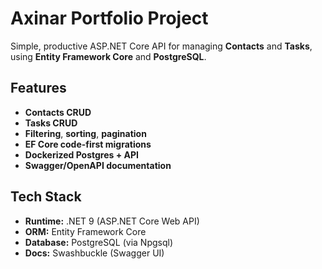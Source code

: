 # Axinar Portfolio Project

Simple, productive ASP.NET Core API for managing **Contacts** and **Tasks**, using **Entity Framework Core** and **PostgreSQL**.

## Features

- **Contacts CRUD**
- **Tasks CRUD**
- **Filtering**, **sorting**, **pagination**
- **EF Core code-first migrations**
- **Dockerized Postgres + API**
- **Swagger/OpenAPI documentation**

## Tech Stack

- **Runtime:** .NET 9 (ASP.NET Core Web API)
- **ORM:** Entity Framework Core
- **Database:** PostgreSQL (via Npgsql)
- **Docs:** Swashbuckle (Swagger UI)
